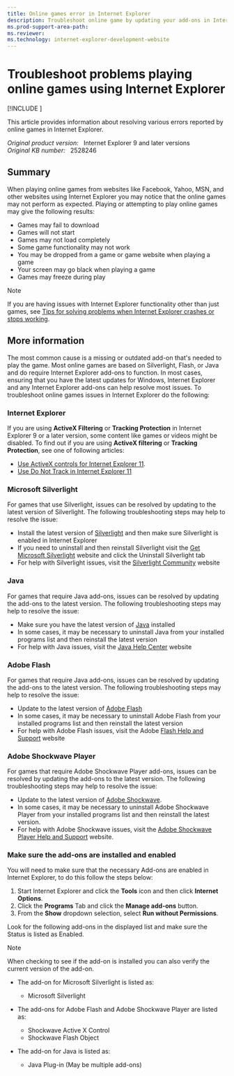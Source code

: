 ```yaml
---
title: Online games error in Internet Explorer
description: Troubleshoot online game by updating your add-ons in Internet Explorer. Some sites that may be affected are Yahoo games, Facebook games, MSN games, and online games with other sites.
ms.prod-support-area-path: 
ms.reviewer: 
ms.technology: internet-explorer-development-website
---
```

# Troubleshoot problems playing online games using Internet Explorer

[!INCLUDE [](../includes/browsers-important.md)]

This article provides information about resolving various errors reported by online games in Internet Explorer.

_Original product version:_ &nbsp; Internet Explorer 9 and later versions  
_Original KB number:_ &nbsp; 2528246

## Summary

When playing online games from websites like Facebook, Yahoo, MSN, and other websites using Internet Explorer you may notice that the online games may not perform as expected. Playing or attempting to play online games may give the following results:

- Games may fail to download
- Games will not start
- Games may not load completely
- Some game functionality may not work
- You may be dropped from a game or game website when playing a game
- Your screen may go black when playing a game
- Games may freeze during play

> [!NOTE]
> If you are having issues with Internet Explorer functionality other than just games, see [Tips for solving problems when Internet Explorer crashes or stops working](https://support.microsoft.com/help/4026254/internet-explorer-has-stopped-working).

## More information

The most common cause is a missing or outdated add-on that's needed to play the game. Most online games are based on Silverlight, Flash, or Java and do require Internet Explorer add-ons to function. In most cases, ensuring that you have the latest updates for Windows, Internet Explorer and any Internet Explorer add-ons can help resolve most issues. To troubleshoot online games issues in Internet Explorer do the following:

### Internet Explorer

If you are using **ActiveX Filtering** or **Tracking Protection** in Internet Explorer 9 or a later version, some content like games or videos might be disabled. To find out if you are using **ActiveX filtering** or **Tracking Protection**, see one of following articles:

- [Use ActiveX controls for Internet Explorer 11](https://support.microsoft.com/help/17469/windows-internet-explorer-use-activex-controls).
- [Use Do Not Track in Internet Explorer 11](https://support.microsoft.com/help/17288/windows-internet-explorer-11-use-do-not-track)

### Microsoft Silverlight

For games that use Silverlight, issues can be resolved by updating to the latest version of Silverlight. The following troubleshooting steps may help to resolve the issue:

- Install the latest version of [Silverlight](https://www.microsoft.com/silverlight) and then make sure Silverlight is enabled in Internet Explorer
- If you need to uninstall and then reinstall Silverlight visit the [Get Microsoft Silverlight](https://www.microsoft.com/getsilverlight/get-started/install/default.aspx) website and click the Uninstall Silverlight tab
- For help with Silverlight issues, visit the [Silverlight Community](https://www.microsoft.com/silverlight/community) website

### Java

For games that require Java add-ons, issues can be resolved by updating the add-ons to the latest version. The following troubleshooting steps may help to resolve the issue:

- Make sure you have the latest version of [Java](http://www.java.com/) installed
- In some cases, it may be necessary to uninstall Java from your installed programs list and then reinstall the latest version
- For help with Java issues, visit the [Java Help Center](https://www.java.com/en/download/help) website

### Adobe Flash

For games that require Java add-ons, issues can be resolved by updating the add-ons to the latest version. The following troubleshooting steps may help to resolve the issue:

- Update to the latest version of [Adobe Flash](http://www.adobe.com/downloads)
- In some cases, it may be necessary to uninstall Adobe Flash from your installed programs list and then reinstall the latest version
- For help with Adobe Flash issues, visit the Adobe [Flash Help and Support](http://www.adobe.com/support/flash) website

### Adobe Shockwave Player

For games that require Adobe Shockwave Player add-ons, issues can be resolved by updating the add-ons to the latest version. The following troubleshooting steps may help to resolve the issue:

- Update to the latest version of [Adobe Shockwave](http://get.adobe.com/shockwave/otherversions).
- In some cases, it may be necessary to uninstall Adobe Shockwave Player from your installed programs list and then reinstall the latest version.
- For help with Adobe Shockwave issues, visit the [Adobe Shockwave Player Help and Support](http://www.adobe.com/support/shockwave) website.

### Make sure the add-ons are installed and enabled

You will need to make sure that the necessary Add-ons are enabled in Internet Explorer, to do this follow the steps below:

1. Start Internet Explorer and click the **Tools** icon and then click **Internet Options**.
2. Click the **Programs** Tab and click the **Manage add-ons** button.
3. From the **Show** dropdown selection, select **Run without Permissions**.

Look for the following add-ons in the displayed list and make sure the Status is listed as Enabled.

> [!NOTE]
> When checking to see if the add-on is installed you can also verify the current version of the add-on.

- The add-on for Microsoft Silverlight is listed as:

  - Microsoft Silverlight

- The add-ons for Adobe Flash and Adobe Shockwave Player are listed as:

  - Shockwave Active X Control
  - Shockwave Flash Object

- The add-on for Java is listed as:

  - Java Plug-in (May be multiple add-ons)
